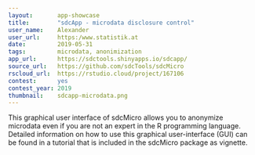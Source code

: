 ```yaml
---
layout:       app-showcase
title:        "sdcApp - microdata disclosure control"
user_name:    Alexander
user_url:     https:/www.statistik.at
date:         2019-05-31
tags:         microdata, anonimization
app_url:      https://sdctools.shinyapps.io/sdcapp/
source_url:   https://github.com/sdcTools/sdcMicro
rscloud_url:  https://rstudio.cloud/project/167106
contest:      yes
contest_year: 2019
thumbnail:    sdcapp-microdata.png
---
```


This graphical user interface of sdcMicro allows you to anonymize microdata even if you are not an expert in the R programming language. Detailed information on how to use this graphical user-interface (GUI) can be found in a tutorial that is included in the sdcMicro package as vignette.
  
